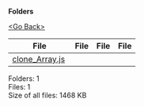 **Folders**

[&lt;Go Back&gt;](../right.html)

<table><thead><tr class="header"><th><strong>File</strong></th><th><strong>File</strong></th><th><strong>File</strong></th><th><strong>File</strong></th></tr></thead><tbody><tr class="odd"><td><a href="clone_Array.js">clone_Array.js</a> </td><td></td><td></td><td></td></tr></tbody></table>

Folders: 1  
Files: 1  
Size of all files: 1468 KB
